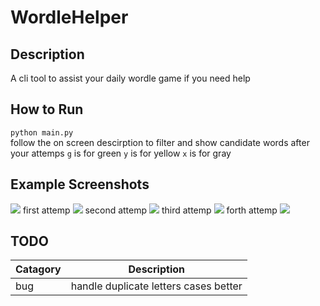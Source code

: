 # WordleHelper

## Description
A cli tool to assist your daily wordle game if you need help

## How to Run
`python main.py`  
follow the on screen descirption to filter and show candidate words after your attemps
```g``` is for green ```y``` is for yellow ```x``` is for gray

## Example Screenshots
![](images/wordle.jpg?raw=true)
first attemp 
![](images/example_1.jpg)
second attemp 
![](images/example_2.jpg)
third attemp 
![](images/example_3.jpg)
forth attemp 
![](images/example_4.jpg)

## TODO
| Catagory | Description |
| --- | ----------- |
| bug | handle duplicate letters cases better |